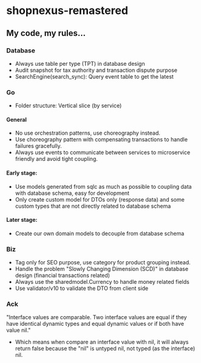 # shopnexus-remastered

## My code, my rules...

### Database
- Always use table per type (TPT) in database design
- Audit snapshot for tax authority and transaction dispute purpose
- SearchEngine(search_sync): Query event table to get the latest 


### Go
- Folder structure: Vertical slice (by service)

#### General
- No use orchestration patterns, use choreography instead.
- Use choreography pattern with compensating transactions to handle failures gracefully.
- Always use events to communicate between services to microservice friendly and avoid tight coupling.

#### Early stage:
- Use models generated from sqlc as much as possible to coupling data with database schema, easy for development
- Only create custom model for DTOs only (response data) and some custom types that are not directly related to database schema

#### Later stage:
- Create our own domain models to decouple from database schema


### Biz
- Tag only for SEO purpose, use category for product grouping instead.
- Handle the problem "Slowly Changing Dimension (SCD)" in database design (financial transactions related)
- Always use the sharedmodel.Currency to handle money related fields
- Use validator/v10 to validate the DTO from client side

### Ack
"Interface values are comparable. Two interface values are equal if they have identical dynamic types and equal dynamic values or if both have value nil."
- Which means when compare an interface value with nil, it will always return false because the "nil" is untyped nil, not typed (as the interface) nil.